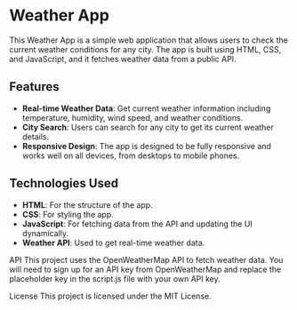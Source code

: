 # Weather App

This Weather App is a simple web application that allows users to check the current weather conditions for any city. The app is built using HTML, CSS, and JavaScript, and it fetches weather data from a public API.

## Features

- **Real-time Weather Data**: Get current weather information including temperature, humidity, wind speed, and weather conditions.
- **City Search**: Users can search for any city to get its current weather details.
- **Responsive Design**: The app is designed to be fully responsive and works well on all devices, from desktops to mobile phones.

## Technologies Used

- **HTML**: For the structure of the app.
- **CSS**: For styling the app.
- **JavaScript**: For fetching data from the API and updating the UI dynamically.
- **Weather API**: Used to get real-time weather data.

  
API
This project uses the OpenWeatherMap API to fetch weather data. You will need to sign up for an API key from OpenWeatherMap and replace the placeholder key in the script.js file with your own API key.

License
This project is licensed under the MIT License.


